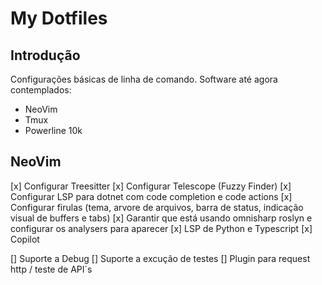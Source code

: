# My Dotfiles

## Introdução
Configurações básicas de linha de comando. Software até agora contemplados:

* NeoVim
* Tmux
* Powerline 10k

## NeoVim

[x] Configurar Treesitter
[x] Configurar Telescope (Fuzzy Finder)
[x] Configurar LSP para dotnet com code completion e code actions
[x] Configurar firulas (tema, arvore de arquivos, barra de status, indicação visual de buffers e tabs)
[x] Garantir que está usando omnisharp roslyn e configurar os analysers para aparecer
[x] LSP de Python e Typescript
[x] Copilot

[] Suporte a Debug
[] Suporte a excução de testes
[] Plugin para request http / teste de API´s

